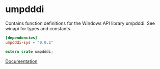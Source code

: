 # umpdddi #
Contains function definitions for the Windows API library umpdddi. See winapi for types and constants.

```toml
[dependencies]
umpdddi-sys = "0.0.1"
```

```rust
extern crate umpdddi;
```

[Documentation](https://retep998.github.io/doc/umpdddi/)
